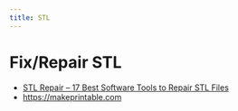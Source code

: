 ```yaml
---
title: STL
---
```


# Fix/Repair STL
* [STL Repair – 17 Best Software Tools to Repair STL Files](https://all3dp.com/1/stl-repair-stl-file-online-checker-fix-3d-model/)
* <https://makeprintable.com>